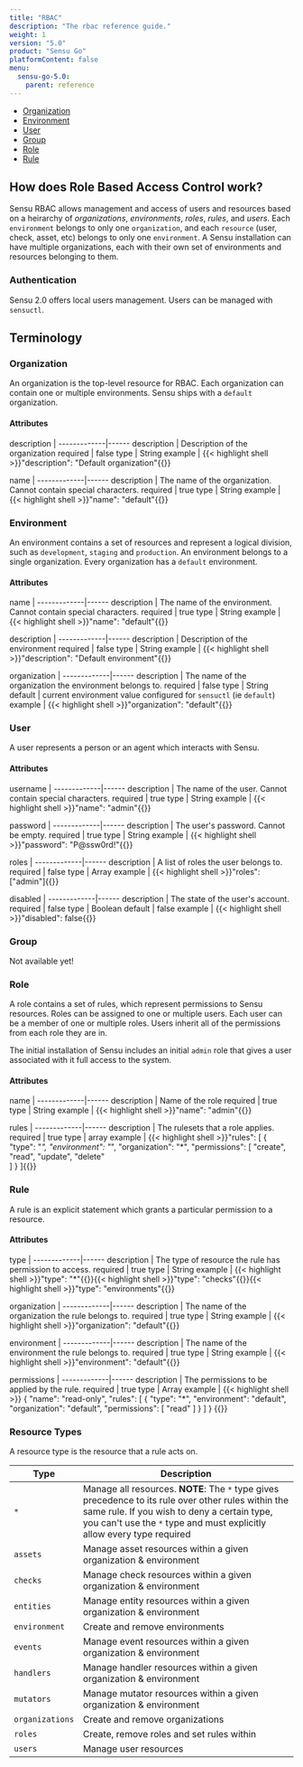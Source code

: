 ```yaml
---
title: "RBAC"
description: "The rbac reference guide."
weight: 1
version: "5.0"
product: "Sensu Go"
platformContent: false 
menu:
  sensu-go-5.0:
    parent: reference
---
```


- [Organization](#organization)
- [Environment](#environment)
- [User](#user)
- [Group](#group)
- [Role](#role)
- [Rule](#rule)

## How does Role Based Access Control work?
Sensu RBAC allows management and access of users and resources based on a heirarchy of *organizations*, *environments*, *roles*, *rules*, and *users*. Each `environment` belongs to only one `organization`, and each `resource` (user, check, asset, etc) belongs to only one `environment`. A Sensu installation can have multiple organizations, each with their own set of environments and resources belonging to them.

### Authentication

Sensu 2.0 offers local users management. Users can be managed with `sensuctl`.

## Terminology

### Organization

An organization is the top-level resource for RBAC. Each organization can
contain one or multiple environments. Sensu ships with a `default` organization.

#### Attributes

description  | 
-------------|------ 
description  | Description of the organization 
required     | false 
type         | String
example      | {{< highlight shell >}}"description": "Default organization"{{</highlight>}}

name         | 
-------------|------ 
description  | The name of the organization. Cannot contain special characters.
required     | true 
type         | String
example      | {{< highlight shell >}}"name": "default"{{</highlight>}}

### Environment

An environment contains a set of resources and represent a logical division,
such as `development`, `staging` and `production`. An environment belongs to a
single organization. Every organization has a `default` environment.

#### Attributes

name         | 
-------------|------ 
description  | The name of the environment. Cannot contain special characters.
required     | true 
type         | String
example      | {{< highlight shell >}}"name": "default"{{</highlight>}}

description  | 
-------------|------ 
description  | Description of the environment 
required     | false 
type         | String
example      | {{< highlight shell >}}"description": "Default environment"{{</highlight>}}

organization | 
-------------|------ 
description  | The name of the organization the environment belongs to. 
required     | false 
type         | String
default      | current environment value configured for `sensuctl` (ie `default`)
example      | {{< highlight shell >}}"organization": "default"{{</highlight>}}

### User

A user represents a person or an agent which interacts with Sensu.

#### Attributes

username     | 
-------------|------ 
description  | The name of the user. Cannot contain special characters.
required     | true 
type         | String
example      | {{< highlight shell >}}"name": "admin"{{</highlight>}}

password     | 
-------------|------ 
description  | The user's password. Cannot be empty. 
required     | true 
type         | String
example      | {{< highlight shell >}}"password": "P@ssw0rd!"{{</highlight>}}

roles        | 
-------------|------ 
description  | A list of roles the user belongs to.
required     | false 
type         | Array
example      | {{< highlight shell >}}"roles": ["admin"]{{</highlight>}}

disabled     | 
-------------|------ 
description  | The state of the user's account.
required     | false 
type         | Boolean 
default      | false
example      | {{< highlight shell >}}"disabled": false{{</highlight>}}

### Group

Not available yet!

### Role

A role contains a set of rules, which represent permissions to Sensu resources.
Roles can be assigned to one or multiple users. Each user can be a member of one
or multiple roles. Users inherit all of the permissions from each role they are
in.

The initial installation of Sensu includes an initial `admin` role that gives a
user associated with it full access to the system.

#### Attributes

name         | 
-------------|------ 
description  | Name of the role 
required     | true 
type         | String
example      | {{< highlight shell >}}"name": "admin"{{</highlight>}}

rules        | 
-------------|------ 
description  | The rulesets that a role applies.
required     | true 
type         | array 
example      | {{< highlight shell >}}"rules": [
    {
        "type": "*",
        "environment": "*",
        "organization": "*",
        "permissions": [
            "create",
            "read",
            "update",
            "delete"        
        ]
    } 
]{{</highlight>}}

### Rule

A rule is an explicit statement which grants a particular permission to a resource.

#### Attributes

type         | 
-------------|------ 
description  | The type of resource the rule has permission to access. 
required     | true 
type         | String
example      | {{< highlight shell >}}"type": "*"{{</highlight>}}{{< highlight shell >}}"type": "checks"{{</highlight>}}{{< highlight shell >}}"type": "environments"{{</highlight>}}

organization | 
-------------|------ 
description  | The name of the organization the rule belongs to. 
required     | true 
type         | String
example      | {{< highlight shell >}}"organization": "default"{{</highlight>}}
    
environment  | 
-------------|------ 
description  | The name of the environment the rule belongs to. 
required     | true 
type         | String
example      | {{< highlight shell >}}"environment": "default"{{</highlight>}}

permissions  | 
-------------|------ 
description  | The permissions to be applied by the rule. 
required     | true 
type         | Array
example      | {{< highlight shell >}}
{
  "name": "read-only",
  "rules": [
    {
      "type": "*",
      "environment": "default",
      "organization": "default",
      "permissions": [
        "read"
      ]
    }
  ]
}
{{</highlight>}}

### Resource Types

A resource type is the resource that a rule acts on. 

| Type | Description |
|---|---|
| `*` | Manage all resources. **NOTE**: The `*` type gives precedence to its rule over other rules within the same rule. If you wish to deny a certain type, you can't use the `*` type and must explicitly allow every type required |
| `assets` | Manage asset resources within a given organization & environment |
| `checks` | Manage check resources within a given organization & environment |
| `entities` | Manage entity resources within a given organization & environment |
| `environment` | Create and remove environments |
| `events` | Manage event resources within a given organization & environment |
| `handlers` | Manage handler resources within a given organization & environment |
| `mutators` | Manage mutator resources within a given organization & environment |
| `organizations` | Create and remove organizations |
| `roles` | Create, remove roles and set rules within |
| `users` | Manage user resources |
